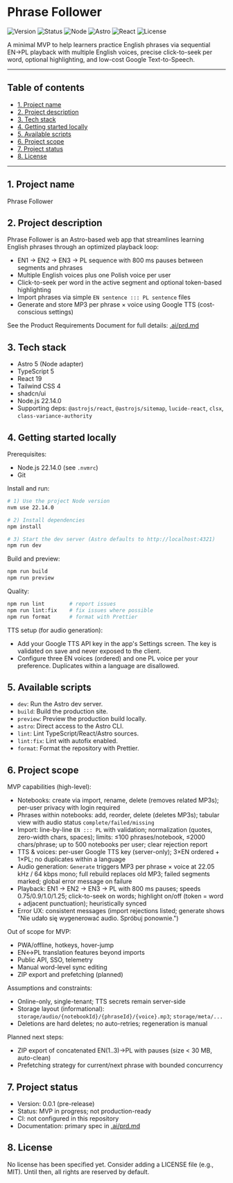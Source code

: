 # Phrase Follower

![Version](https://img.shields.io/badge/version-0.0.1-blue)
![Status](https://img.shields.io/badge/status-MVP_in_progress-yellow)
![Node](https://img.shields.io/badge/node-22.14.0-339933?logo=node.js)
![Astro](https://img.shields.io/badge/astro-5.13.7-FF5D01?logo=astro)
![React](https://img.shields.io/badge/react-19-61DAFB?logo=react)
![License](https://img.shields.io/badge/license-Unspecified-lightgrey)

A minimal MVP to help learners practice English phrases via sequential EN→PL playback with multiple English voices, precise click-to-seek per word, optional highlighting, and low-cost Google Text-to-Speech.

---

## Table of contents

- [1. Project name](#1-project-name)
- [2. Project description](#2-project-description)
- [3. Tech stack](#3-tech-stack)
- [4. Getting started locally](#4-getting-started-locally)
- [5. Available scripts](#5-available-scripts)
- [6. Project scope](#6-project-scope)
- [7. Project status](#7-project-status)
- [8. License](#8-license)

---

## 1. Project name

Phrase Follower

## 2. Project description

Phrase Follower is an Astro-based web app that streamlines learning English phrases through an optimized playback loop:

- EN1 → EN2 → EN3 → PL sequence with 800 ms pauses between segments and phrases
- Multiple English voices plus one Polish voice per user
- Click-to-seek per word in the active segment and optional token-based highlighting
- Import phrases via simple `EN sentence ::: PL sentence` files
- Generate and store MP3 per phrase × voice using Google TTS (cost-conscious settings)

See the Product Requirements Document for full details: [.ai/prd.md](./.ai/prd.md)

## 3. Tech stack

- Astro 5 (Node adapter)
- TypeScript 5
- React 19
- Tailwind CSS 4
- shadcn/ui
- Node.js 22.14.0
- Supporting deps: `@astrojs/react`, `@astrojs/sitemap`, `lucide-react`, `clsx`, `class-variance-authority`

## 4. Getting started locally

Prerequisites:

- Node.js 22.14.0 (see `.nvmrc`)
- Git

Install and run:

```bash
# 1) Use the project Node version
nvm use 22.14.0

# 2) Install dependencies
npm install

# 3) Start the dev server (Astro defaults to http://localhost:4321)
npm run dev
```

Build and preview:

```bash
npm run build
npm run preview
```

Quality:

```bash
npm run lint        # report issues
npm run lint:fix    # fix issues where possible
npm run format      # format with Prettier
```

TTS setup (for audio generation):

- Add your Google TTS API key in the app's Settings screen. The key is validated on save and never exposed to the client.
- Configure three EN voices (ordered) and one PL voice per your preference. Duplicates within a language are disallowed.

## 5. Available scripts

- `dev`: Run the Astro dev server.
- `build`: Build the production site.
- `preview`: Preview the production build locally.
- `astro`: Direct access to the Astro CLI.
- `lint`: Lint TypeScript/React/Astro sources.
- `lint:fix`: Lint with autofix enabled.
- `format`: Format the repository with Prettier.

## 6. Project scope

MVP capabilities (high-level):

- Notebooks: create via import, rename, delete (removes related MP3s); per-user privacy with login required
- Phrases within notebooks: add, reorder, delete (deletes MP3s); tabular view with audio status `complete/failed/missing`
- Import: line-by-line `EN ::: PL` with validation; normalization (quotes, zero-width chars, spaces); limits: ≤100 phrases/notebook, ≤2000 chars/phrase; up to 500 notebooks per user; clear rejection report
- TTS & voices: per-user Google TTS key (server-only); 3×EN ordered + 1×PL; no duplicates within a language
- Audio generation: `Generate` triggers MP3 per phrase × voice at 22.05 kHz / 64 kbps mono; full rebuild replaces old MP3; failed segments marked; global error message on failure
- Playback: EN1 → EN2 → EN3 → PL with 800 ms pauses; speeds 0.75/0.9/1.0/1.25; click-to-seek on words; highlight on/off (token = word + adjacent punctuation); heuristically synced
- Error UX: consistent messages (import rejections listed; generate shows "Nie udało się wygenerować audio. Spróbuj ponownie.")

Out of scope for MVP:

- PWA/offline, hotkeys, hover-jump
- EN↔PL translation features beyond imports
- Public API, SSO, telemetry
- Manual word-level sync editing
- ZIP export and prefetching (planned)

Assumptions and constraints:

- Online-only, single-tenant; TTS secrets remain server-side
- Storage layout (informational): `storage/audio/{notebookId}/{phraseId}/{voice}.mp3`; `storage/meta/...`
- Deletions are hard deletes; no auto-retries; regeneration is manual

Planned next steps:

- ZIP export of concatenated EN(1..3)→PL with pauses (size < 30 MB, auto-clean)
- Prefetching strategy for current/next phrase with bounded concurrency

## 7. Project status

- Version: 0.0.1 (pre-release)
- Status: MVP in progress; not production-ready
- CI: not configured in this repository
- Documentation: primary spec in [.ai/prd.md](./.ai/prd.md)

## 8. License

No license has been specified yet. Consider adding a LICENSE file (e.g., MIT). Until then, all rights are reserved by default.
